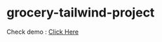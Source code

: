 # grocery-tailwind-project
Check demo : <a href="https://grocifylandingpage.netlify.app/">Click Here</a>
